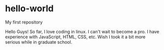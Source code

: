 # hello-world
My first repository 

Hello Guys!
So far, I love coding in linux. I can't wait to become a pro. 
I have experience with JavaScript, HTML, CSS, etc. Wish I took it a bit more serious while in graduate school. 
